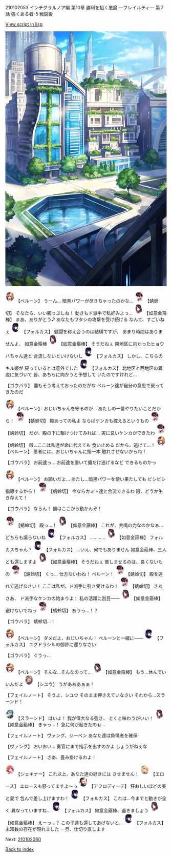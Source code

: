 210102053 インテグラルノア編 第10章 勝利を招く悪魔 ―フレイルティ― 第２話 強くある者-5 戦闘後

[View script in lisp](../scripts/210102053.txt)

![in_city.png](../images/backgrounds/in_city.png)

<img src="../images/units/3200811.png" alt="3200811.png" height="34"/>
【ペルーン】
うーん…
暗黒パワーが尽きちゃったのかな…

<img src="../images/units/3302411.png" alt="3302411.png" height="34"/>
【蜻蛉切】
そなたら、いい腕っぷしね！
動きもド派手で私好みよっ…

<img src="../images/units/5203111.png" alt="5203111.png" height="34"/>
【如意金箍棒】
まあ、ありがとう♪
あなたもワタシの攻撃を受け続ける
なんて、すごいねぇ

<img src="../images/units/5301811.png" alt="5301811.png" height="34"/>
【フォルカス】
健闘を称え合うのは結構ですが、
あまり時間はありませんよ、
如意金箍棒

<img src="../images/units/5203111.png" alt="5203111.png" height="34"/>
【如意金箍棒】
そうだねぇ
南地区に向かったヒョウハちゃん達と
合流しないといけないし

<img src="../images/units/5301811.png" alt="5301811.png" height="34"/>
【フォルカス】
しかし、こちらのキル姫が
戻っているとは意外でした

<img src="../images/units/5301811.png" alt="5301811.png" height="34"/>
【フォルカス】
北地区と西地区の異変に気づいて
皆、あちらに向かうと予想して
いたのですけれど… 

【ゴウバラ】
儂もそう考えておったのだがな
ペルーン達が自分の意思で戻って
きたのだ

<img src="../images/units/3200811.png" alt="3200811.png" height="34"/>
【ペルーン】
おじいちゃんを守るのが…
あたしの一番やりたいことだから！

<img src="../images/units/3302411.png" alt="3302411.png" height="34"/>
【蜻蛉切】
殿あっての私よ
ならばケンカも控えるというもの

<img src="../images/units/3302411.png" alt="3302411.png" height="34"/>
【蜻蛉切】
だが、殿の下に駆けつけてみれば…
実に良いケンカができたわ

<img src="../images/units/3302411.png" alt="3302411.png" height="34"/>
【蜻蛉切】
殿…ここは私達が命に代えても
食い止める
だから、逃げて…！

<img src="../images/units/3200811.png" alt="3200811.png" height="34"/>
【ペルーン】
悪者には、おじいちゃんに指一本
触れさせないからね！

【ゴウバラ】
お前達っ…
お前達を置いて儂だけ逃げるなど
できるものかっ

<img src="../images/units/3200811.png" alt="3200811.png" height="34"/>
【ペルーン】
お願いだよ…
あたし…暗黒パワーを使い果たしても
ビシビシ指導するから！

<img src="../images/units/3302411.png" alt="3302411.png" height="34"/>
【蜻蛉切】
今ならカミト達と合流できるわ
殿、どうか生き存えて！

【ゴウバラ】
ならん！
儂はここから動かんぞ！

<img src="../images/units/3302411.png" alt="3302411.png" height="34"/>
【蜻蛉切】
殿っ…！

<img src="../images/units/5203111.png" alt="5203111.png" height="34"/>
【如意金箍棒】
これが、共鳴の力なのかなぁ…
どちらも譲らないね

<img src="../images/units/5301811.png" alt="5301811.png" height="34"/>
【フォルカス】
…………

<img src="../images/units/5203111.png" alt="5203111.png" height="34"/>
【如意金箍棒】
フォルカスちゃん？

<img src="../images/units/5301811.png" alt="5301811.png" height="34"/>
【フォルカス】
…いえ、何でもありません
如意金箍棒、三人とも還しますよ

<img src="../images/units/5203111.png" alt="5203111.png" height="34"/>
【如意金箍棒】
そうだねぇ
苦しませるのは、良くないもの

<img src="../images/units/3302411.png" alt="3302411.png" height="34"/>
【蜻蛉切】
くっ…
仕方ないわね！
ペルーン！

<img src="../images/units/3302411.png" alt="3302411.png" height="34"/>
【蜻蛉切】
殿を連れて逃げなさい！
ここは私が、ド派手に引き受けるわ！

<img src="../images/units/3302411.png" alt="3302411.png" height="34"/>
【蜻蛉切】
さあさあ、
ド派手なケンカの始まりよ！
私の活躍に刮目――

<img src="../images/units/5203111.png" alt="5203111.png" height="34"/>
【如意金箍棒】
避けないでねっ

<img src="../images/units/3302411.png" alt="3302411.png" height="34"/>
【蜻蛉切】
あうっ…！？

【ゴウバラ】
蜻蛉切…！

<img src="../images/units/3200811.png" alt="3200811.png" height="34"/>
【ペルーン】
ダメだよ、おじいちゃん！
ペルーンと一緒に――

<img src="../images/units/5301811.png" alt="5301811.png" height="34"/>
【フォルカス】
ユグドラシルの御許に還りなさい

【ゴウバラ】
ぐうっ…

<img src="../images/units/3200811.png" alt="3200811.png" height="34"/>
【ペルーン】
そんな…そんなのって…

<img src="../images/units/5203111.png" alt="5203111.png" height="34"/>
【如意金箍棒】
もう…休んでいいんだよ

<img src="../images/units/5201911.png" alt="5201911.png" height="34"/>
【シユウ】
うがあああぁぁ！

【フェイルノート】
そうよ、シユウ
そのまま押さえていなさい
それから…スラーンド！

<img src="../images/units/3201211.png" alt="3201211.png" height="34"/>
【スラーンド】
はいよ！
我が偉大なる強さ、
とくと味わうがいい！

<img src="../images/units/5203111.png" alt="5203111.png" height="34"/>
【如意金箍棒】
きゃっ…！
急に何が起きたのぉ…

【フェイルノート】
ヴァング、ジーベン
あなた達は負傷者を確保

【ヴァング】
おいおい…
奏官にまで指示を出すのかよ
しょうがねぇな

【フェイルノート】
さあ、畳み掛けるわよ！

<img src="../images/units/3400711.png" alt="3400711.png" height="34"/>
【シェキナー】
これ以上、あなた達の好きには
させません！

<img src="../images/units/3400411.png" alt="3400411.png" height="34"/>
【エロース】
エロースも怒ってますよ～っ

<img src="../images/units/5401311.png" alt="5401311.png" height="34"/>
【アフロディーテ】
狂おしいほどの美と愛で
包んで差し上げますわ！

<img src="../images/units/5301811.png" alt="5301811.png" height="34"/>
【フォルカス】
これは…今までと動きが全く
異なっていますね…

<img src="../images/units/5301811.png" alt="5301811.png" height="34"/>
【フォルカス】
如意金箍棒、退きましょう

<img src="../images/units/5203111.png" alt="5203111.png" height="34"/>
【如意金箍棒】
えーっ…？
この子達も還してあげないと…

<img src="../images/units/5301811.png" alt="5301811.png" height="34"/>
【フォルカス】
未知数の存在が現れました
一旦、仕切り直します

Next: [210102060](210102060.md)

[Back to index](index.md)

